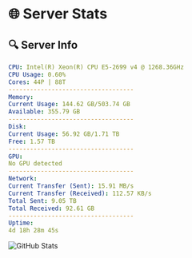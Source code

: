 # 🌐 Server Stats
## 🔍 Server Info
```yaml
CPU: Intel(R) Xeon(R) CPU E5-2699 v4 @ 1268.36GHz
CPU Usage: 0.60%
Cores: 44P | 88T
-----------------------------------
Memory:
Current Usage: 144.62 GB/503.74 GB
Available: 355.79 GB
-----------------------------------
Disk:
Current Usage: 56.92 GB/1.71 TB
Free: 1.57 TB
-----------------------------------
GPU:
No GPU detected
-----------------------------------
Network:
Current Transfer (Sent): 15.91 MB/s
Current Transfer (Received): 112.57 KB/s
Total Sent: 9.05 TB
Total Received: 92.61 GB
-----------------------------------
Uptime:
4d 18h 28m 45s
```
![GitHub Stats](https://img.shields.io/badge/Updated-2025-03-12_15:51:34-blue)